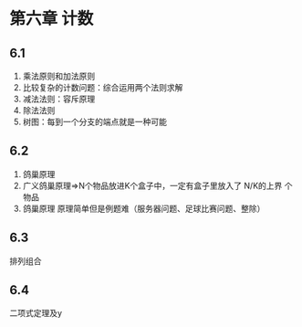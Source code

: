 # 第六章 计数

## 6.1
1. 乘法原则和加法原则
2. 比较复杂的计数问题：综合运用两个法则求解
3. 减法法则：容斥原理
4. 除法法则
5. 树图：每到一个分支的端点就是一种可能

## 6.2
1. 鸽巢原理
2. 广义鸽巢原理=>N个物品放进K个盒子中，一定有盒子里放入了 N/K的上界 个物品
3. 鸽巢原理 原理简单但是例题难（服务器问题、足球比赛问题、整除）

## 6.3
排列组合

## 6.4
二项式定理及y
<!--stackedit_data:
eyJoaXN0b3J5IjpbMTIyNTMwMTcxMiw0MzM4MzQ2NTUsLTM5Nz
I4MTY5MCwtMTMyNjI4NDAzLC00ODk1ODcxMzYsMTU4ODMxNTY4
NF19
-->